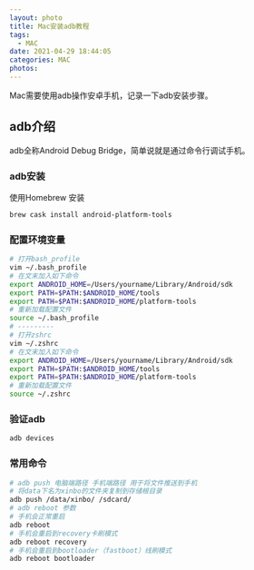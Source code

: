 ```yaml
---
layout: photo
title: Mac安装adb教程
tags:
  - MAC
date: 2021-04-29 18:44:05
categories: MAC
photos:
---
```

Mac需要使用adb操作安卓手机，记录一下adb安装步骤。
<!--more-->
## adb介绍
adb全称Android Debug Bridge，简单说就是通过命令行调试手机。

### adb安装
使用Homebrew 安装
```bash
brew cask install android-platform-tools
```
### 配置环境变量
```bash
# 打开bash_profile
vim ~/.bash_profile
# 在文末加入如下命令
export ANDROID_HOME=/Users/yourname/Library/Android/sdk
export PATH=$PATH:$ANDROID_HOME/tools
export PATH=$PATH:$ANDROID_HOME/platform-tools
# 重新加载配置文件
source ~/.bash_profile
# ---------
# 打开zshrc
vim ~/.zshrc
# 在文末加入如下命令
export ANDROID_HOME=/Users/yourname/Library/Android/sdk
export PATH=$PATH:$ANDROID_HOME/tools
export PATH=$PATH:$ANDROID_HOME/platform-tools
# 重新加载配置文件
source ~/.zshrc
```
### 验证adb
```bash
adb devices
```
### 常用命令
```bash
# adb push 电脑端路径 手机端路径 用于将文件推送到手机
# 将data下名为xinbo的文件夹复制到存储根目录
adb push /data/xinbo/ /sdcard/
# adb reboot 参数
# 手机会正常重启
adb reboot
# 手机会重启到recovery卡刷模式
adb reboot recovery
# 手机会重启到bootloader（fastboot）线刷模式
adb reboot bootloader
```

